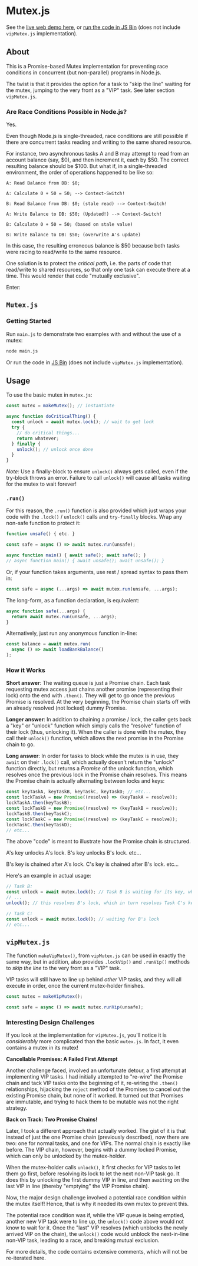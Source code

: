 # Mutex.js

See the [live web demo here](https://mutex-gary.netlify.app), or [run the code in JS Bin](https://jsbin.com/salaqalaka/1/edit?js,console) (does not include `vipMutex.js` implementation).

## About

This is a Promise-based Mutex implementation for preventing race conditions in concurrent (but non-parallel) programs in Node.js.

The twist is that it provides the option for a task to "skip the line" waiting for the mutex, jumping to the very front as a "VIP" task. See later section `vipMutex.js`.

### Are Race Conditions Possible in Node.js?

Yes.

Even though Node.js is single-threaded, race conditions are still possible if there are concurrent tasks reading and writing to the same shared resource.

For instance, two asynchronous tasks A and B may attempt to read from an account balance (say, $0), and then increment it, each by $50. The correct resulting balance should be $100. But what if, in a single-threaded environment, the order of operations happened to be like so:

```
A: Read Balance from DB: $0;

A: Calculate 0 + 50 = 50; --> Context-Switch!

B: Read Balance from DB: $0; (stale read) --> Context-Switch!

A: Write Balance to DB: $50; (Updated!) --> Context-Switch!

B: Calculate 0 + 50 = 50; (based on stale value)

B: Write Balance to DB: $50; (overwrite A's update)
```

In this case, the resulting erroneous balance is $50 because both tasks were racing to read/write to the same resource.

One solution is to protect the _critical path_, i.e. the parts of code that read/write to shared resources, so that only one task can execute there at a time. This would render that code "mutually exclusive".

Enter:

## `Mutex.js`

### Getting Started

Run `main.js` to demonstrate two examples with and without the use of a mutex:

```bash
node main.js
```

Or run the code in [JS Bin](https://jsbin.com/salaqalaka/1/edit?js,console) (does not include `vipMutex.js` implementation).

## Usage

To use the basic mutex in `mutex.js`:

```js
const mutex = makeMutex(); // instantiate

async function doCriticalThing() {
  const unlock = await mutex.lock(); // wait to get lock
  try {
    // do critical things...
    return whatever;
  } finally {
    unlock(); // unlock once done
  }
}
```

_Note:_ Use a finally-block to ensure `unlock()` always gets called, even if the try-block throws an error. Failure to call `unlock()` will cause all tasks waiting for the mutex to wait forever!

### `.run()`

For this reason, the `.run()` function is also provided which just wraps your code with the `.lock()` / `unlock()` calls and `try-finally` blocks. Wrap any non-safe function to protect it:

```js
function unsafe() { etc. }

const safe = async () => await mutex.run(unsafe);

async function main() { await safe(); await safe(); }
// async function main() { await unsafe(); await unsafe(); }
```

Or, if your function takes arguments, use rest / spread syntax to pass them in:

```js
const safe = async (...args) => await mutex.run(unsafe, ...args);
```

The long-form, as a function declaration, is equivalent:

```js
async function safe(...args) {
  return await mutex.run(unsafe, ...args);
}
```

Alternatively, just run any anonymous function in-line:

```js
const balance = await mutex.run(
  async () => await loadBankBalance()
);
```

### How it Works

**Short answer**: The waiting queue is just a Promise chain. Each task requesting mutex access just chains another promise (representing their lock) onto the end with `.then()`. They will get to go once the previous Promise is resolved. At the very beginning, the Promise chain starts off with an already resolved (not locked) dummy Promise.

**Longer answer**: In addition to chaining a promise / lock, the caller gets back a "key" or "unlock" function which simply calls the "resolve" function of their lock (thus, unlocking it). When the caller is done with the mutex, they call their `unlock()` function, which allows the next promise in the Promise chain to go.

**Long answer**: In order for tasks to block while the mutex is in use, they `await` on their `.lock()` call, which actually doesn't return the "unlock" function directly, but returns a _Promise_ of the unlock function, which resolves once the previous lock in the Promise chain resolves. This means the Promise chain is actually alternating between locks and keys:

```js
const keyTaskA, keyTaskB, keyTaskC, keyTaskD; // etc...
const lockTaskA = new Promise((resolve) => (keyTaskA = resolve));
lockTaskA.then(keyTaskB);
const lockTaskB = new Promise((resolve) => (keyTaskB = resolve));
lockTaskB.then(keyTaskC);
const lockTaskC = new Promise((resolve) => (keyTaskC = resolve));
lockTaskC.then(keyTaskD);
// etc...
```

The above "code" is meant to illustrate how the Promise chain is structured.

A's key unlocks A's lock. B's key unlocks B's lock. etc...

B's key is chained after A's lock. C's key is chained after B's lock. etc...

Here's an example in actual usage:

```js
// Task B:
const unlock = await mutex.lock(); // Task B is waiting for its key, which will resolve once Task A's lock is resolved
// ...
unlock(); // this resolves B's lock, which in turn resolves Task C's key

// Task C:
const unlock = await mutex.lock(); // waiting for B's lock
// etc...
```

## `vipMutex.js`

The function `makeVipMutex()`, from `vipMutex.js` can be used in exactly the same way, but in addition, also provides `.lockVip()` and `.runVip()` methods to _skip the line_ to the very front as a "VIP" task.

VIP tasks will still have to line up behind _other_ VIP tasks, and they will all execute in order, once the current mutex-holder finishes.

```js
const mutex = makeVipMutex();

const safe = async () => await mutex.runVip(unsafe);
```

### Interesting Design Challenges

If you look at the implementation for `vipMutex.js`, you'll notice it is _considerably_ more complicated than the basic `mutex.js`. In fact, it even contains a mutex in its mutex!

**Cancellable Promises: A Failed First Attempt**

Another challenge faced, involved an unfortunate detour, a first attempt at implementing VIP tasks. I had initially attempted to "re-wire" the Promise chain and tack VIP tasks onto the beginning of it, re-wiring the `.then()` relationships, hijacking the `reject` method of the Promises to cancel out the existing Promise chain, but none of it worked. It turned out that Promises are immutable, and trying to hack them to be mutable was not the right strategy.

**Back on Track: Two Promise Chains!**

Later, I took a different approach that actually worked. The gist of it is that instead of just the one Promise chain (previously described), now there are two: one for normal tasks, and one for VIPs. The normal chain is exactly like before. The VIP chain, however, begins with a dummy locked Promise, which can only be unlocked by the mutex-holder.

When the mutex-holder calls `unlock()`, it first checks for VIP tasks to let them go first, before resolving its lock to let the next non-VIP task go. It does this by unlocking the first dummy VIP in line, and then `await`ing on the last VIP in line (thereby "emptying" the VIP Promise chain).

Now, the major design challenge involved a potential race condition within the mutex itself! Hence, that is why it needed its own mutex to prevent this.

The potential race condition was if, while the VIP queue is being emptied, another new VIP task were to line up, the `unlock()` code above would not know to wait for it. Once the "last" VIP resolves (which unblocks the newly arrived VIP on the chain), the `unlock()` code would unblock the next-in-line non-VIP task, leading to a race, and breaking mutual exclusion.

For more details, the code contains extensive comments, which will not be re-iterated here.
